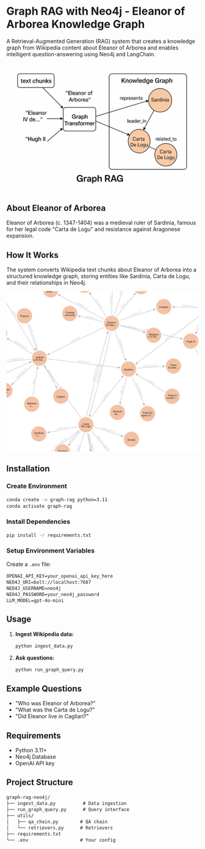 # Graph RAG with Neo4j - Eleanor of Arborea Knowledge Graph

A Retrieval-Augmented Generation (RAG) system that creates a knowledge graph from Wikipedia content about Eleanor of Arborea and enables intelligent question-answering using Neo4j and LangChain.

![Graph RAG Overview](images/graph-rag.png)

## About Eleanor of Arborea

Eleanor of Arborea (c. 1347-1404) was a medieval ruler of Sardinia, famous for her legal code "Carta de Logu" and resistance against Aragonese expansion.

## How It Works

The system converts Wikipedia text chunks about Eleanor of Arborea into a structured knowledge graph, storing entities like Sardinia, Carta de Logu, and their relationships in Neo4j.

![Knowledge Graph](images/graph-visualization.png)

## Installation

### Create Environment
```bash
conda create -n graph-rag python=3.11
conda activate graph-rag
```

### Install Dependencies
```bash
pip install -r requirements.txt
```

### Setup Environment Variables
Create a `.env` file:

```env
OPENAI_API_KEY=your_openai_api_key_here
NEO4J_URI=bolt://localhost:7687
NEO4J_USERNAME=neo4j
NEO4J_PASSWORD=your_neo4j_password
LLM_MODEL=gpt-4o-mini
```

## Usage

1. **Ingest Wikipedia data:**
   ```bash
   python ingest_data.py
   ```

2. **Ask questions:**
   ```bash
   python run_graph_query.py
   ```

## Example Questions

- "Who was Eleanor of Arborea?"
- "What was the Carta de Logu?"
- "Did Eleanor live in Cagliari?"

## Requirements

- Python 3.11+
- Neo4j Database
- OpenAI API key

## Project Structure

```
graph-rag-neo4j/
├── ingest_data.py          # Data ingestion
├── run_graph_query.py      # Query interface
├── utils/
│   ├── qa_chain.py        # QA chain
│   └── retrievers.py      # Retrievers
├── requirements.txt
└── .env                   # Your config
```

